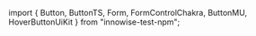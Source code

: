 import {
  Button,
  ButtonTS,
  Form,
  FormControlChakra,
  ButtonMU,
  HoverButtonUiKit
} from "innowise-test-npm";